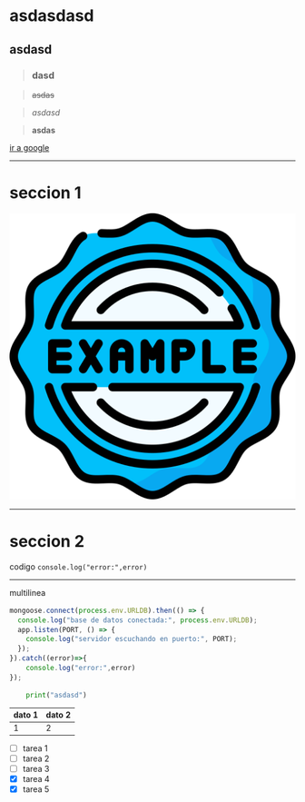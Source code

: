 # asdasdasd

## asdasd

> ### dasd

> ~~asdas~~

> *asdasd*

> **asdas**

[ir a google](https://www.google.com)

---
# seccion 1
![imagen de ejemplo](./image.png)

***
# seccion 2

codigo `console.log("error:",error)`

___

multilinea 
```javascript
mongoose.connect(process.env.URLDB).then(() => {
  console.log("base de datos conectada:", process.env.URLDB);
  app.listen(PORT, () => {
    console.log("servidor escuchando en puerto:", PORT);
  });
}).catch((error)=>{
    console.log("error:",error)
});
```

```python
    print("asdasd")
```

|dato 1 | dato 2|
| ----  | ----- |
|   1   |   2   |


- [ ] tarea 1
- [ ] tarea 2
- [ ] tarea 3
- [x] tarea 4
- [x] tarea 5